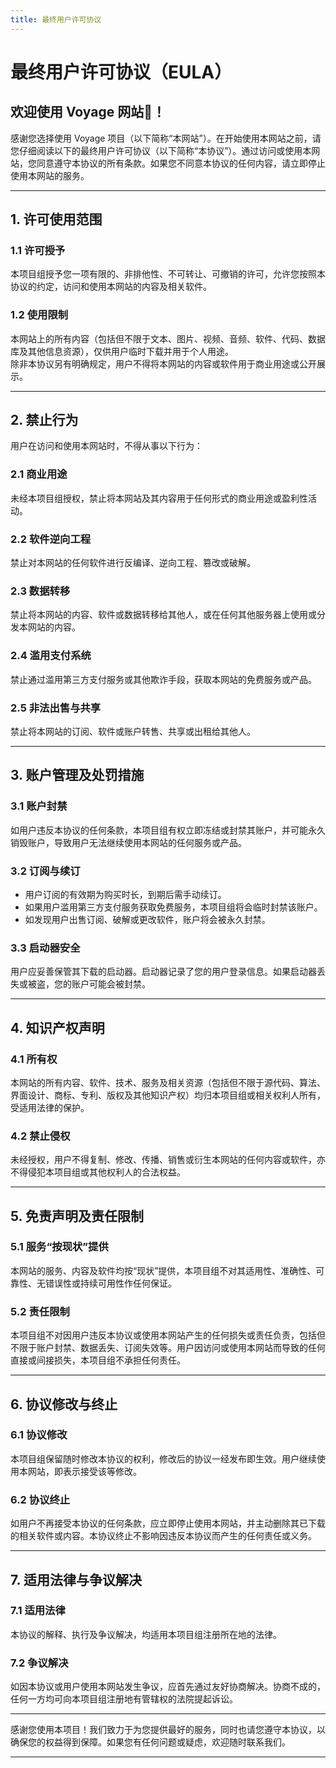 ```yaml
---
title: 最终用户许可协议
---
```


# 最终用户许可协议（EULA）

## 欢迎使用 Voyage 网站👏！

感谢您选择使用 Voyage 项目（以下简称“本网站”）。在开始使用本网站之前，请您仔细阅读以下的最终用户许可协议（以下简称“本协议”）。通过访问或使用本网站，您同意遵守本协议的所有条款。如果您不同意本协议的任何内容，请立即停止使用本网站的服务。

---

## **1. 许可使用范围**  

### 1.1 许可授予  
本项目组授予您一项有限的、非排他性、不可转让、可撤销的许可，允许您按照本协议的约定，访问和使用本网站的内容及相关软件。  

### 1.2 使用限制  
本网站上的所有内容（包括但不限于文本、图片、视频、音频、软件、代码、数据库及其他信息资源），仅供用户临时下载并用于个人用途。  
除非本协议另有明确规定，用户不得将本网站的内容或软件用于商业用途或公开展示。

---

## **2. 禁止行为**

用户在访问和使用本网站时，不得从事以下行为：  

### 2.1 商业用途  
未经本项目组授权，禁止将本网站及其内容用于任何形式的商业用途或盈利性活动。

### 2.2 软件逆向工程  
禁止对本网站的任何软件进行反编译、逆向工程、篡改或破解。  

### 2.3 数据转移  
禁止将本网站的内容、软件或数据转移给其他人，或在任何其他服务器上使用或分发本网站的内容。

### 2.4 滥用支付系统  
禁止通过滥用第三方支付服务或其他欺诈手段，获取本网站的免费服务或产品。

### 2.5 非法出售与共享  
禁止将本网站的订阅、软件或账户转售、共享或出租给其他人。

---

## **3. 账户管理及处罚措施**

### 3.1 账户封禁  
如用户违反本协议的任何条款，本项目组有权立即冻结或封禁其账户，并可能永久销毁账户，导致用户无法继续使用本网站的任何服务或产品。

### 3.2 订阅与续订  
- 用户订阅的有效期为购买时长，到期后需手动续订。  
- 如果用户滥用第三方支付服务获取免费服务，本项目组将会临时封禁该账户。  
- 如发现用户出售订阅、破解或更改软件，账户将会被永久封禁。

### 3.3 启动器安全  
用户应妥善保管其下载的启动器。启动器记录了您的用户登录信息。如果启动器丢失或被盗，您的账户可能会被封禁。

---

## **4. 知识产权声明**

### 4.1 所有权  
本网站的所有内容、软件、技术、服务及相关资源（包括但不限于源代码、算法、界面设计、商标、专利、版权及其他知识产权）均归本项目组或相关权利人所有，受适用法律的保护。

### 4.2 禁止侵权  
未经授权，用户不得复制、修改、传播、销售或衍生本网站的任何内容或软件，亦不得侵犯本项目组或其他权利人的合法权益。

---

## **5. 免责声明及责任限制**

### 5.1 服务“按现状”提供  
本网站的服务、内容及软件均按“现状”提供，本项目组不对其适用性、准确性、可靠性、无错误性或持续可用性作任何保证。

### 5.2 责任限制  
本项目组不对因用户违反本协议或使用本网站产生的任何损失或责任负责，包括但不限于账户封禁、数据丢失、订阅失效等。用户因访问或使用本网站而导致的任何直接或间接损失，本项目组不承担任何责任。

---

## **6. 协议修改与终止**

### 6.1 协议修改  
本项目组保留随时修改本协议的权利，修改后的协议一经发布即生效。用户继续使用本网站，即表示接受该等修改。

### 6.2 协议终止  
如用户不再接受本协议的任何条款，应立即停止使用本网站，并主动删除其已下载的相关软件或内容。本协议终止不影响因违反本协议而产生的任何责任或义务。

---

## **7. 适用法律与争议解决**

### 7.1 适用法律  
本协议的解释、执行及争议解决，均适用本项目组注册所在地的法律。

### 7.2 争议解决  
如因本协议或用户使用本网站发生争议，应首先通过友好协商解决。协商不成的，任何一方均可向本项目组注册地有管辖权的法院提起诉讼。

---

感谢您使用本项目！我们致力于为您提供最好的服务，同时也请您遵守本协议，以确保您的权益得到保障。如果您有任何问题或疑虑，欢迎随时联系我们。

---

